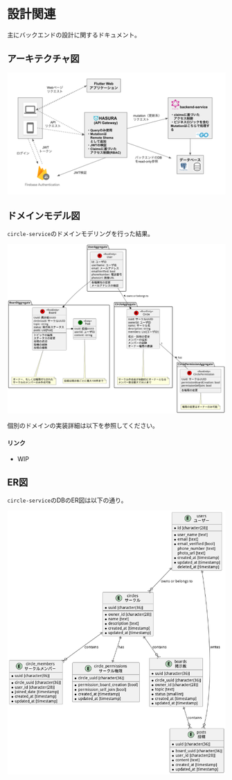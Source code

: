 # 設計関連

主にバックエンドの設計に関するドキュメント。

## アーキテクチャ図

![image](../diagrams/architecture.png)

## ドメインモデル図

`circle-service`のドメインモデリングを行った結果。

![image](../diagrams/domain_modeling.png)

個別のドメインの実装詳細は以下を参照してください。

#### リンク
- WIP

## ER図

`circle-service`のDBのER図は以下の通り。

![image](../diagrams/er.png)
